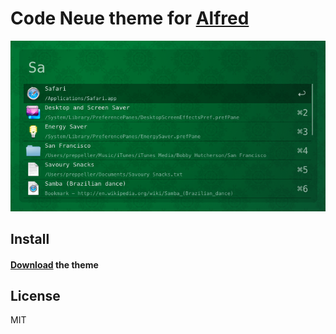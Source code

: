 # Code Neue theme for [Alfred](http://www.alfredapp.com/)

![](screenshot.png)


## Install

#### [Download](alfred://theme/searchForegroundColor=rgba(255,255,255,0.69)&resultSubtextFontSize=1&searchSelectionForegroundColor=rgba(0,0,0,1.00)&separatorColor=rgba(0,0,0,0.33)&resultSelectedBackgroundColor=rgba(0,0,0,0.33)&shortcutColor=rgba(255,255,255,0.64)&scrollbarColor=rgba(255,255,255,0.43)&imageStyle=4&resultSubtextFont=Menlo&background=rgba(0,0,0,0.13)&shortcutFontSize=3&searchFontSize=3&resultSubtextColor=rgba(243,248,255,0.55)&searchBackgroundColor=rgba(0,0,0,0.00)&name=Code%20neue&resultTextFontSize=1&resultSelectedSubtextColor=rgba(243,248,255,0.73)&shortcutSelectedColor=rgba(255,255,255,0.67)&widthSize=4&border=rgba(231,231,231,0.00)&resultTextFont=Menlo&resultTextColor=rgba(222,222,222,1.00)&cornerRoundness=0&searchFont=Menlo&searchPaddingSize=3&credits=Zander%20Martineau&searchSelectionBackgroundColor=rgba(181,213,255,1.00)&resultSelectedTextColor=rgba(255,255,255,0.87)&resultPaddingSize=4&shortcutFont=Menlo) the theme


## License

MIT
